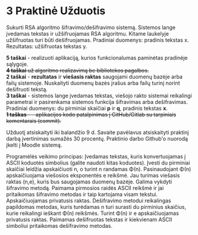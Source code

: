 # 3 Praktinė Užduotis
Sukurti RSA algoritmo šifravimo/dešifravimo sistemą. Sistemos lange įvedamas tekstas ir užšifruojamas RSA algoritmu. Kitame laukelyje užšifruotas turi būti dešifruojamas. Pradiniai duomenys: pradinis tekstas x. Rezultatas: užšifruotas tekstas y.  

**5 taškai** - realizuoti aplikaciją, kurios funkcionalumas paminėtas pradinėje sąlygoje.  
~~**4 taškai** už algoritmo realizavimą be bibliotekos pagalbos.~~  
**2 taškai** - **rezultatas** ir **viešasis raktas** saugojami duomenų bazėje arba failų sistemoje. Nuskaityti duomenų bazės įrašus arba failų turinį norint dešifruoti tekstą.  
**3 taškai** - sistemos lange įvedamas tekstas, viešojo rakto sistemai reikalingi parametrai ir pasirenkama sistemos funkcija šifravimas arba dešifravimas. Pradiniai duomenys: du pirminiai skaičiai **p** ir **q**, pradinis tekstas **x**.  
~~**1 taškas** - - aplikacijos kodo patalpinimas į GitHub/Gitlab su tarpiniais komentarais (commit).~~  
  
Užduotį atsiskaityti iki balandžio 9 d. Savaite pavėlavus atsiskaityti praktinį darbą įvertinimas sumažės 30 procentų. Praktinio darbo Github'o nuorodą įkelti į Moodle sistemą.  
  
Programėlės veikimo principas: Įvedamas tekstas, kuris konvertuojamas į ASCII koduotės simbolius (galite naudoti kitas koduotes). Įvesti du pirminiai skaičiai leidžia apskaičiuoti n, o turint n randamas Φ(n). Pasinaudojant Φ(n) apskaičiuojama viešosios eksponentės e reikšmė. Jau turimas viešasis raktas (n,e), kuris bus saugojamas duomenų bazėje. Galima vykdyti šifravimo metodą. Paimama pirmosios raidės ASCII reikšmė ir jai pritaikomas šifravimo metodas ir taip kartojama visam tekstui. Apskaičiuojamas privatusis raktas. Dešifravimo metodui reikalingas papildomas metodas, kuris turėdamas n turi surasti du pirminius skaičius, kurie reikalingi ieškant Φ(n) reikšmės. Turint Φ(n) ir e apskaičiuojamas privatusis raktas. Paimamas dešifruotas tekstas ir kiekvienam ASCII simboliui pritaikomas dešifravimo metodas.

